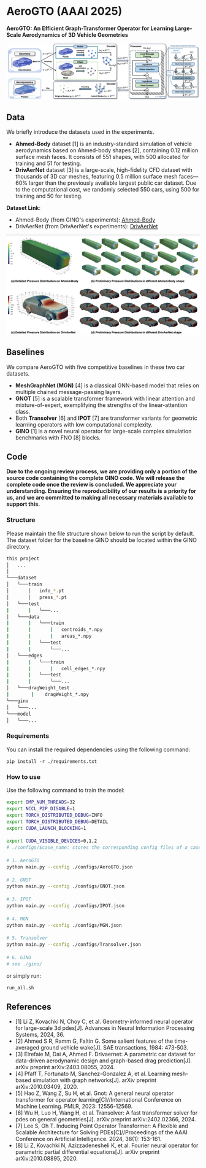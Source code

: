 # AeroGTO (AAAI 2025)
**AeroGTO: An Efficient Graph-Transformer Operator for Learning Large-Scale Aerodynamics of 3D Vehicle Geometries**

![](fig/pipline.jpg)

## Data
We briefly introduce the datasets used in the experiments.
- **Ahmed-Body** dataset [1] is an industry-standard simulation of vehicle aerodynamics based on Ahmed-body shapes [2], containing 0.12 million surface mesh faces. It consists of 551 shapes, with 500 allocated for training and 51 for testing.
- **DrivAerNet** dataset [3] is a large-scale, high-fidelity CFD dataset with thousands of 3D car meshes, featuring 0.5 million surface mesh faces—60\% larger than the previously available largest public car dataset. Due to the computational cost, we randomly selected 550 cars, using 500 for training and 50 for testing.

**Dataset Link**:
- Ahmed-Body (from GINO's experiments): [Ahmed-Body](https://openreview.net/forum?id=86dXbqT5Ua)
- DrivAerNet (from DrivAerNet's experiments): [DrivAerNet](https://github.com/Mohamedelrefaie/DrivAerNet/)

![](fig/car_pressure.png)

## Baselines
We compare AeroGTO with five competitive baselines in these two car datasets. 
- **MeshGraphNet (MGN)** [4] is a classical GNN-based model that relies on multiple chained message-passing layers. 
- **GNOT** [5] is a scalable transformer framework with linear attention and mixture-of-expert, exemplifying the strengths of the linear-attention class. 
- Both **Transolver** [6] and **IPOT** [7] are transformer variants for geometric learning operators with low computational complexity. 
- **GINO** [1] is a novel neural operator for large-scale complex simulation benchmarks with FNO [8] blocks.

## Code 

**Due to the ongoing review process, we are providing only a portion of the source code containing the complete GINO code.
We will release the complete code once the review is concluded. We appreciate your understanding. Ensuring the reproducibility of our results is a priority for us, and we are committed to making all necessary materials available to support this.**

### Structure

Please maintain the file structure shown below to run the script by default. The dataset folder for the baseline GINO should be located within the GINO directory.

```sh
this project
│   ...    
│
└───dataset
│   └───train
│       │   info_*.pt
│       │   press_*.pt
│   └───test
|       |   └───...
│   └───data
|       |   └───train
|       |       |   centroids_*.npy
|       |       |   areas_*.npy
|       |   └───test
|       |       └───...
│   └───edges
|       |   └───train
|       |       |   cell_edges_*.npy
|       |   └───test
|       |       └───...
│   └───dragWeight_test
|        |    dragWeight_*.npy
└───gino
│   └───...
└───model
│   └───...
```

### Requirements

You can install the required dependencies using the following command:

```
pip install -r ./requirements.txt
```

### How to use

Use the following command to train the model:

```sh
export OMP_NUM_THREADS=32
export NCCL_P2P_DISABLE=1 
export TORCH_DISTRIBUTED_DEBUG=INFO
export TORCH_DISTRIBUTED_DEBUG=DETAIL
export CUDA_LAUNCH_BLOCKING=1

export CUDA_VISIBLE_DEVICES=0,1,2
# ./configs/$case_name: stores the corresponding config files of a case

# 1. AeroGTO
python main.py --config ./configs/AeroGTO.json

# 2. GNOT
python main.py --config ./configs/GNOT.json

# 3. IPOT
python main.py --config ./configs/IPOT.json

# 4. MGN
python main.py --config ./configs/MGN.json

# 5. Transolver
python main.py --config ./configs/Transolver.json

# 6. GINO
# see ./gino/
```

or simply run:
```sh
run_all.sh
```

## References
- [1] Li Z, Kovachki N, Choy C, et al. Geometry-informed neural operator for large-scale 3d pdes[J]. Advances in Neural Information Processing Systems, 2024, 36.
- [2] Ahmed S R, Ramm G, Faltin G. Some salient features of the time-averaged ground vehicle wake[J]. SAE transactions, 1984: 473-503.
- [3] Elrefaie M, Dai A, Ahmed F. Drivaernet: A parametric car dataset for data-driven aerodynamic design and graph-based drag prediction[J]. arXiv preprint arXiv:2403.08055, 2024.
- [4] Pfaff T, Fortunato M, Sanchez-Gonzalez A, et al. Learning mesh-based simulation with graph networks[J]. arXiv preprint arXiv:2010.03409, 2020.
- [5] Hao Z, Wang Z, Su H, et al. Gnot: A general neural operator transformer for operator learning[C]//International Conference on Machine Learning. PMLR, 2023: 12556-12569.
- [6] Wu H, Luo H, Wang H, et al. Transolver: A fast transformer solver for pdes on general geometries[J]. arXiv preprint arXiv:2402.02366, 2024.
- [7] Lee S, Oh T. Inducing Point Operator Transformer: A Flexible and Scalable Architecture for Solving PDEs[C]//Proceedings of the AAAI Conference on Artificial Intelligence. 2024, 38(1): 153-161.
- [8] Li Z, Kovachki N, Azizzadenesheli K, et al. Fourier neural operator for parametric partial differential equations[J]. arXiv preprint arXiv:2010.08895, 2020.
